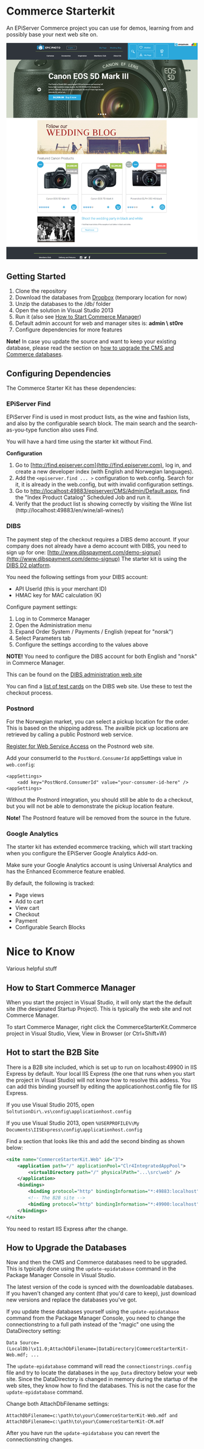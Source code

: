 # Commerce Starterkit
An EPiServer Commerce project you can use for demos, learning from and possibly base your next web site on.

![Start Page](https://raw.githubusercontent.com/BVNetwork/CommerceStarterKit/master/doc/img/screenshots/readme-start-page.png)

## Getting Started
1. Clone the repository
2. Download the databases from [Dropbox](https://dl.dropboxusercontent.com/u/3403147/2015-11-09-epicphoto.zip) (temporary location for now) 
3. Unzip the databases to the /db/ folder
4. Open the solution in Visual Studio 2013
5. Run it (also see [How to Start Commerce Manager](#how-to-start-commerce-manager))
6. Default admin account for web and manager sites is: **admin \ st0re**
7. Configure dependencies for more features 

**Note!** In case you update the source and want to keep your existing database, please read the section on [how to upgrade the CMS and Commerce databases](#how-to-upgrade-the-databases).

## Configuring Dependencies
The Commerce Starter Kit has these dependencies:

### EPiServer Find
EPiServer Find is used in most product lists, as the wine and fashion lists, and also by the configurable search block. The main search and the search-as-you-type function also uses Find.

You will have a hard time using the starter kit without Find.

**Configuration**

1. Go to [http://find.episerver.com](http://find.episerver.com), log in, and create a new developer index (with English and Norwegian languages).
2. Add the `<episerver.find ... >` configuration to web.config. Search for it, it is already in the web.config, but with invalid configuration settings. 
2. Go to [http://localhost:49883/episerver/CMS/Admin/Default.aspx](http://localhost:49883/episerver/CMS/Admin/Default.aspx "Admin mode"), find the "Index Product Catalog" Scheduled Job and run it.
3. Verify that the product list is showing correctly by visiting the Wine list (http://localhost:49883/en/wine/all-wines/)

### DIBS
The payment step of the checkout requires a DIBS demo account. If your company does not already have a demo account with DIBS, you need to sign up for one: [http://www.dibspayment.com/demo-signup](http://www.dibspayment.com/demo-signup) The starter kit is using the [DIBS D2 platform](http://tech.dibspayment.com/dibs_payment_window).

You need the following settings from your DIBS account:

* API UserId (this is your merchant ID)
* HMAC key for MAC calculation (K)

Configure payment settings:

1. Log in to Commerce Manager
2. Open the Administration menu
3. Expand Order System / Payments / English (repeat for "norsk")
4. Select Parameters tab
5. Configure the settings according to the values above

**NOTE!** You need to configure the DIBS account for both English and "norsk" in Commerce Manager. 

This can be found on the [DIBS administration web site](https://payment.architrade.com/login/login.action)

You can find a [list of test cards](http://tech.dibspayment.com/toolbox/test_information_cards) on the DIBS web site. Use these to test the checkout process.

### Postnord
For the Norwegian market, you can select a pickup location for the order. This is based on the shipping address. The availble pick up locations are retrieved by calling a public Postnord web service.

[Register for Web Service Access](http://www.postnordlogistics.no/en/e-services/widgets-and-web-services/Pages/Register-as-webservice-widget-consumer.aspx) on the Postnord web site.

Add your consumerId to the `PostNord.ConsumerId` appSettings value in `web.config`:

    <appSettings>
    	<add key="PostNord.ConsumerId" value="your-consumer-id-here" />
    <appSettings>

Without the Postnord integration, you should still be able to do a checkout, but you will not be able to demonstrate the pickup location feature.

**Note!** The Postnord feature will be removed from the source in the future.

### Google Analytics
The starter kit has extended ecommerce tracking, which will start tracking when you configure the EPiServer Google Analytics Add-on.

Make sure your Google Analytics account is using Universal Analytics and has the Enhanced Ecommerce feature enabled.

By default, the following is tracked:

* Page views
* Add to cart
* View cart
* Checkout
* Payment
* Configurable Search Blocks 

# Nice to Know
Various helpful stuff

## How to Start Commerce Manager
When you start the project in Visual Studio, it will only start the the default site (the designated Startup Project). This is typically the web site and not Commerce Manager.

To start Commerce Manager, right click the CommerceStarterKit.Commerce project in Visual Studio, View, View in Browser (or Ctrl+Shift+W)

## Hot to start the B2B Site
There is a B2B site included, which is set up to run on localhost:49900 in IIS Express by default. Your local IIS Express (the one that runs when you start the project in Visual Studio) will not know how to resolve this addess. You can add this binding yourself by editing the applicationhost.config file for IIS Express.

If you use Visual Studio 2015, open `SoltutionDir\.vs\config\applicationhost.config`

If you use Visual Studio 2013, open `%USERPROFILE%\My Documents\IISExpress\config\applicationhost.config`

Find a section that looks like this and add the second binding as shown below:
```xml
<site name="CommerceStarterKit.Web" id="3">
    <application path="/" applicationPool="Clr4IntegratedAppPool">
        <virtualDirectory path="/" physicalPath="...\src\web" />
    </application>
    <bindings>
        <binding protocol="http" bindingInformation="*:49883:localhost" />
        <!-- The B2B site -->
        <binding protocol="http" bindingInformation="*:49900:localhost" />
    </bindings>
</site>
```
You need to restart IIS Express after the change.

## How to Upgrade the Databases
Now and then the CMS and Commerce databases need to be upgraded. This is typically done using the `update-epidatabase` command in the Package Manager Console in Visual Studio. 

The latest version of the code is synced with the downloadable databases. If you haven't changed any content (that you'd care to keep), just download new versions and replace the databases you've got.

If you update these databases yourself using the `update-epidatabase` command
from the Package Manager Console, you need to change the connectionstring to
a full path instead of the "magic" one using the DataDirectory setting:

	Data Source=(LocalDb)\v11.0;AttachDbFilename=|DataDirectory|CommerceStarterKit-Web.mdf; ... 

The `update-epidatabase` command will read the `connectionstrings.config` file and try to locate the databases in the `app_Data` directory below your web site. Since the DataDirectory is changed in memory during the startup of the web sites, they know how to find the databases. This is not the case for the `update-epidatabase` command.

Change both AttachDbFilename settings:

	AttachDbFilename=c:\path\to\your\CommerceStarterKit-Web.mdf and
	AttachDbFilename=c:\path\to\your\CommerceStarterKit-CM.mdf

After you have run the `update-epidatabase` you can revert the connectionstring changes.

